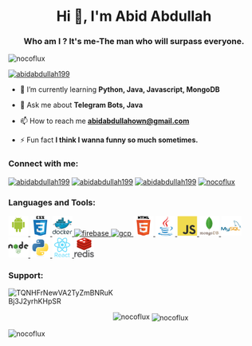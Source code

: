 <h1 align="center">Hi 👋, I'm Abid Abdullah</h1>
<h3 align="center">Who am I ? It's me-The man who will surpass everyone.</h3>

<p align="left"> <img src="https://komarev.com/ghpvc/?username=nocoflux&label=Profile%20views&color=0e75b6&style=flat" alt="nocoflux" /> </p>

<p align="left"> <a href="https://twitter.com/abidabdullah199" target="blank"><img src="https://img.shields.io/twitter/follow/abidabdullah199?logo=twitter&style=for-the-badge" alt="abidabdullah199" /></a> </p>

- 🌱 I’m currently learning **Python, Java, Javascript, MongoDB**

- 💬 Ask me about **Telegram Bots, Java**

- 📫 How to reach me **abidabdullahown@gmail.com**

- ⚡ Fun fact **I think I wanna funny so much sometimes.**

<h3 align="left">Connect with me:</h3>
<p align="left">
<a href="https://twitter.com/abidabdullah199" target="blank"><img align="center" src="https://raw.githubusercontent.com/rahuldkjain/github-profile-readme-generator/master/src/images/icons/Social/twitter.svg" alt="abidabdullah199" height="30" width="40" /></a>
<a href="https://fb.com/abidabdullah199" target="blank"><img align="center" src="https://raw.githubusercontent.com/rahuldkjain/github-profile-readme-generator/master/src/images/icons/Social/facebook.svg" alt="abidabdullah199" height="30" width="40" /></a>
<a href="https://instagram.com/abidabdullah199" target="blank"><img align="center" src="https://raw.githubusercontent.com/rahuldkjain/github-profile-readme-generator/master/src/images/icons/Social/instagram.svg" alt="abidabdullah199" height="30" width="40" /></a>
<a href="https://www.youtube.com/c/nocoflux" target="blank"><img align="center" src="https://raw.githubusercontent.com/rahuldkjain/github-profile-readme-generator/master/src/images/icons/Social/youtube.svg" alt="nocoflux" height="30" width="40" /></a>
</p>

<h3 align="left">Languages and Tools:</h3>
<p align="left"> <a href="https://developer.android.com" target="_blank" rel="noreferrer"> <img src="https://raw.githubusercontent.com/devicons/devicon/master/icons/android/android-original-wordmark.svg" alt="android" width="40" height="40"/> </a> <a href="https://www.w3schools.com/css/" target="_blank" rel="noreferrer"> <img src="https://raw.githubusercontent.com/devicons/devicon/master/icons/css3/css3-original-wordmark.svg" alt="css3" width="40" height="40"/> </a> <a href="https://www.docker.com/" target="_blank" rel="noreferrer"> <img src="https://raw.githubusercontent.com/devicons/devicon/master/icons/docker/docker-original-wordmark.svg" alt="docker" width="40" height="40"/> </a> <a href="https://firebase.google.com/" target="_blank" rel="noreferrer"> <img src="https://www.vectorlogo.zone/logos/firebase/firebase-icon.svg" alt="firebase" width="40" height="40"/> </a> <a href="https://cloud.google.com" target="_blank" rel="noreferrer"> <img src="https://www.vectorlogo.zone/logos/google_cloud/google_cloud-icon.svg" alt="gcp" width="40" height="40"/> </a> <a href="https://www.w3.org/html/" target="_blank" rel="noreferrer"> <img src="https://raw.githubusercontent.com/devicons/devicon/master/icons/html5/html5-original-wordmark.svg" alt="html5" width="40" height="40"/> </a> <a href="https://www.java.com" target="_blank" rel="noreferrer"> <img src="https://raw.githubusercontent.com/devicons/devicon/master/icons/java/java-original.svg" alt="java" width="40" height="40"/> </a> <a href="https://developer.mozilla.org/en-US/docs/Web/JavaScript" target="_blank" rel="noreferrer"> <img src="https://raw.githubusercontent.com/devicons/devicon/master/icons/javascript/javascript-original.svg" alt="javascript" width="40" height="40"/> </a> <a href="https://www.mongodb.com/" target="_blank" rel="noreferrer"> <img src="https://raw.githubusercontent.com/devicons/devicon/master/icons/mongodb/mongodb-original-wordmark.svg" alt="mongodb" width="40" height="40"/> </a> <a href="https://www.mysql.com/" target="_blank" rel="noreferrer"> <img src="https://raw.githubusercontent.com/devicons/devicon/master/icons/mysql/mysql-original-wordmark.svg" alt="mysql" width="40" height="40"/> </a> <a href="https://nodejs.org" target="_blank" rel="noreferrer"> <img src="https://raw.githubusercontent.com/devicons/devicon/master/icons/nodejs/nodejs-original-wordmark.svg" alt="nodejs" width="40" height="40"/> </a> <a href="https://www.python.org" target="_blank" rel="noreferrer"> <img src="https://raw.githubusercontent.com/devicons/devicon/master/icons/python/python-original.svg" alt="python" width="40" height="40"/> </a> <a href="https://reactjs.org/" target="_blank" rel="noreferrer"> <img src="https://raw.githubusercontent.com/devicons/devicon/master/icons/react/react-original-wordmark.svg" alt="react" width="40" height="40"/> </a> <a href="https://redis.io" target="_blank" rel="noreferrer"> <img src="https://raw.githubusercontent.com/devicons/devicon/master/icons/redis/redis-original-wordmark.svg" alt="redis" width="40" height="40"/> </a> </p>

<h3 align="left">Support:</h3>
<p><a href="https://www.buymeacoffee.com/TQNHFrNewVA2TyZmBNRuKBj3J2yrhKHpSR"> <img align="left" src="https://cdn.buymeacoffee.com/buttons/v2/default-yellow.png" height="50" width="210" alt="TQNHFrNewVA2TyZmBNRuKBj3J2yrhKHpSR" /></a></p><br><br>

<p><img align="left" src="https://github-readme-stats.vercel.app/api/top-langs?username=nocoflux&show_icons=true&locale=en&layout=compact" alt="nocoflux" /></p>

<p>&nbsp;<img align="center" src="https://github-readme-stats.vercel.app/api?username=nocoflux&show_icons=true&locale=en" alt="nocoflux" /></p>

<p><img align="center" src="https://github-readme-streak-stats.herokuapp.com/?user=nocoflux&" alt="nocoflux" /></p>

